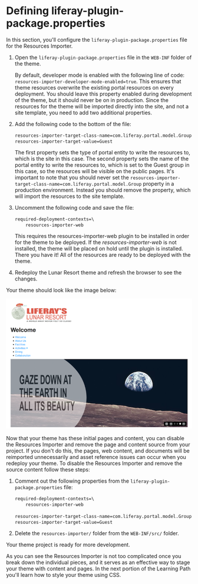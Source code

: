 # Defining liferay-plugin-package.properties [](id=defining-liferay-plugin-package-properties)

In this section, you'll configure the `liferay-plugin-package.properties` file
for the Resources Importer.

1.  Open the `liferay-plugin-package.properties` file in the `WEB-INF`
    folder of the theme.
   
    By default, developer mode is enabled with the following line of code: 
    `resources-importer-developer-mode-enabled=true`. This ensures that 
    theme resources overwrite the existing portal resources on every
    deployment. You should leave this property enabled during development of the
    theme, but it should never be on in production. Since the resources for the
    theme will be imported directly into the site, and not a site template, you
    need to add two additional properties.
 
2.  Add the following code to the bottom of the file:

        resources-importer-target-class-name=com.liferay.portal.model.Group
        resources-importer-target-value=Guest
 
    The first property sets the type of portal entity to write the resources to,
    which is the site in this case. The second property sets the name of the 
    portal entity to write the resources to, which is set to the Guest group in 
    this case, so the resources will be visible on the public pages. It's 
    important to note that you should never set the 
    `resources-importer-target-class-name=com.liferay.portal.model.Group`
    property in a production environment. Instead you should remove the
    property, which will import the resources to the site template.
 
3.  Uncomment the following code and save the file:

        required-deployment-contexts=\
            resources-importer-web

    This requires the resources-importer-web plugin to be installed in order for 
    the theme to be deployed. If the *resources-importer-web* is not installed, 
    the theme will be placed on hold until the plugin is installed. There you 
    have it! All of the resources are ready to be deployed with the theme.

4.  Redeploy the Lunar Resort theme and refresh the browser to see the changes.

Your theme should look like the image below:

![Figure 1: The Resources Importer adds pages and content to your site.](../../images/resources-importer-fin-theme.png)

Now that your theme has these initial pages and content, you can disable the
Resources Importer and remove the page and content source from your project. If
you don't do this, the pages, web content, and documents will be reimported
unnecessarily and asset reference issues can occur when you redeploy your theme.
To disable the Resources Importer and remove the source content follow these
steps: 

1.  Comment out the following properties from the
    `liferay-plugin-package.properties` file:

        required-deployment-contexts=\
            resources-importer-web

        resources-importer-target-class-name=com.liferay.portal.model.Group
        resources-importer-target-value=Guest

2.    Delete the `resources-importer/` folder from the `WEB-INF/src/` folder. 

Your theme project is ready for more development. 

As you can see the Resources Importer is not too complicated once you break down
the individual pieces, and it serves as an effective way to stage your theme 
with content and pages. In the next portion of the Learning Path you'll learn
how to style your theme using CSS.
